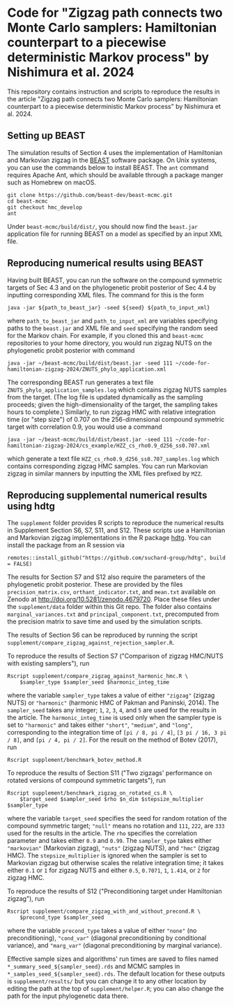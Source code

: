 
# Code for "Zigzag path connects two Monte Carlo samplers: Hamiltonian counterpart to a piecewise deterministic Markov process" by Nishimura et al. 2024

This repository contains instruction and scripts to reproduce the results in the article "Zigzag path connects two Monte Carlo samplers: Hamiltonian counterpart to a piecewise deterministic Markov process" by Nishimura et al. 2024.


## Setting up BEAST

The simulation results of Section 4 uses the implementation of Hamiltonian and Markovian zigzag in the [BEAST](https://beast.community/) software package. 
On Unix systems, you can use the commands below to install BEAST.
The `ant` command requires Apache Ant, which should be available through a package manger such as Homebrew on macOS.

```
git clone https://github.com/beast-dev/beast-mcmc.git
cd beast-mcmc
git checkout hmc_develop
ant
```

Under `beast-mcmc/build/dist/`, you should now find the `beast.jar` application file for running BEAST on a model as specified by an input XML file.


## Reproducing numerical results using BEAST

Having built BEAST, you can run the software on the compound symmetric targets of Sec 4.3 and on the phylogenetic probit posterior of Sec 4.4 by inputting corresponding XML files. 
The command for this is the form

```
java -jar ${path_to_beast_jar} -seed ${seed} ${path_to_input_xml}
```

where `path_to_beast_jar` and `path_to_input_xml` are variables specifying paths to the `beast.jar` and XML file and `seed` specifying the random seed for the Markov chain. 
For example, if you cloned this and `beast-mcmc` repositories to your home directory, you would run zigzag NUTS on the phylogenetic probit posterior with command

```
java -jar ~/beast-mcmc/build/dist/beast.jar -seed 111 ~/code-for-hamiltonian-zigzag-2024/ZNUTS_phylo_application.xml
```

The corresponding BEAST run generates a text file `ZNUTS_phylo_application_samples.log` which contains zigzag NUTS samples from the target.
(The log file is updated dynamically as the sampling proceeds;
given the high-dimensionality of the target, the sampling takes hours to complete.) 
Similarly, to run zigzag HMC with relative integration time (or "step size") of 0.707 on the 256-dimensional compound symmetric target with correlation 0.9, you would use a command

```
java -jar ~/beast-mcmc/build/dist/beast.jar -seed 111 ~/code-for-hamiltonian-zigzag-2024/cs_example/HZZ_cs_rho0.9_d256_ss0.707.xml
```

which generate a text file `HZZ_cs_rho0.9_d256_ss0.707_samples.log` which contains corresponding zigzag HMC samples.
You can run Markovian zigzag in similar manners by inputting the XML files prefixed by `MZZ`.


## Reproducing supplemental numerical results using hdtg

The `supplement` folder provides R scripts to reproduce the numerical results in Supplement Section S6, S7, S11, and S12.
These scripts use a Hamiltonian and Markovian zigzag implementations in the R package [hdtg](https://github.com/suchard-group/hdtg).
You can install the package from an R session via

```
remotes::install_github("https://github.com/suchard-group/hdtg", build = FALSE)
```
<!-- See https://github.com/suchard-group/hdtg/issues/10 for why `build = FALSE` is needed -->

The results for Section S7 and S12 also require the parameters of the phylogenetic probit posterior.
These are provided by the files `precision_matrix.csv`, `orthant_indicator.txt`, and `mean.txt` available on Zenodo at http://doi.org/10.5281/zenodo.4679720.
Place these files under the `supplement/data` folder within this Git repo.
The folder also contains `marginal_variances.txt` and `principal_component.txt`, precomputed from the precision matrix to save time and used by the simulation scripts.

The results of Section S6 can be reproduced by running the script `supplement/compare_zigzag_against_rejection_sampler.R`.

To reproduce the results of Section S7 ("Comparison of zigzag HMC/NUTS with existing samplers"), run 
```
Rscript supplement/compare_zigzag_against_harmonic_hmc.R \
    $sampler_type $sampler_seed $harmonic_integ_time
```
where the variable `sampler_type` takes a value of either `"zigzag"` (zigzag NUTS) or `"harmonic"` (harmonic HMC of Pakman and Paninski, 2014).
The `sampler_seed` takes any integer; `1`, `2`, `3`, `4`, and `5` are used for the results in the article.
The `harmonic_integ_time` is used only when the sampler type is set to `"harmonic"` and takes either `"short"`, `"medium"`, and `"long"`, corresponding to the integration time of `[pi / 8, pi / 4]`, `[3 pi / 16, 3 pi / 8]`, and `[pi / 4, pi / 2]`.
For the result on the method of Botev (2017), run
```
Rscript supplement/benchmark_botev_method.R
```

To reproduce the results of Section S11 ("Two zigzags' performance on rotated versions of compound symmetric targets"), run
```
Rscript supplement/benchmark_zigzag_on_rotated_cs.R \
    $target_seed $sampler_seed $rho $n_dim $stepsize_multiplier $sampler_type 
```
where the variable `target_seed` specifies the seed for random rotation of the compound symmetric target; 
`"null"` means no rotation and `111`, `222`, are `333` used for the results in the article.
The `rho` specifies the correlation parameter and takes either `0.9` and `0.99`.
The `sampler_type` takes either `"markovian"` (Markovian zigzag), `"nuts"` (zigzag NUTS), and `"hmc"` (zigzag HMC).
The `stepsize_multiplier` is ignored when the sampler is set to Markovian zigzag but otherwise scales the relative integration time;
it takes either `0.1` or `1` <!-- labeled as "shorter" and "longer" in corresponding output files --> for zigzag NUTS
and either `0.5`, `0.7071`, `1`, `1.414`, or `2` <!-- labeled as "shortest", "shorter", "medium", "longer", and "longest" in corresponding output files --> for zigzag HMC.


To reproduce the results of S12 ("Preconditioning target under Hamiltonian zigzag"), run
```
Rscript supplement/compare_zigzag_with_and_without_precond.R \
    $precond_type $sampler_seed
```
where the variable `precond_type` takes a value of either `"none"` (no preconditioning), `"cond_var"` (diagonal preconditioning by conditional variance), and `"marg_var"` (diagonal preconditioning by marginal variance).

Effective sample sizes and algorithms' run times are saved to files named `*_summary_seed_${sampler_seed}.rds` and MCMC samples in `*_samples_seed_${sampler_seed}.rds`.
The default location for these outputs is `supplement/results/` but you can change it to any other location by editing the path at the top of `supplement/helper.R`;
you can also change the path for the input phylogenetic data there.
